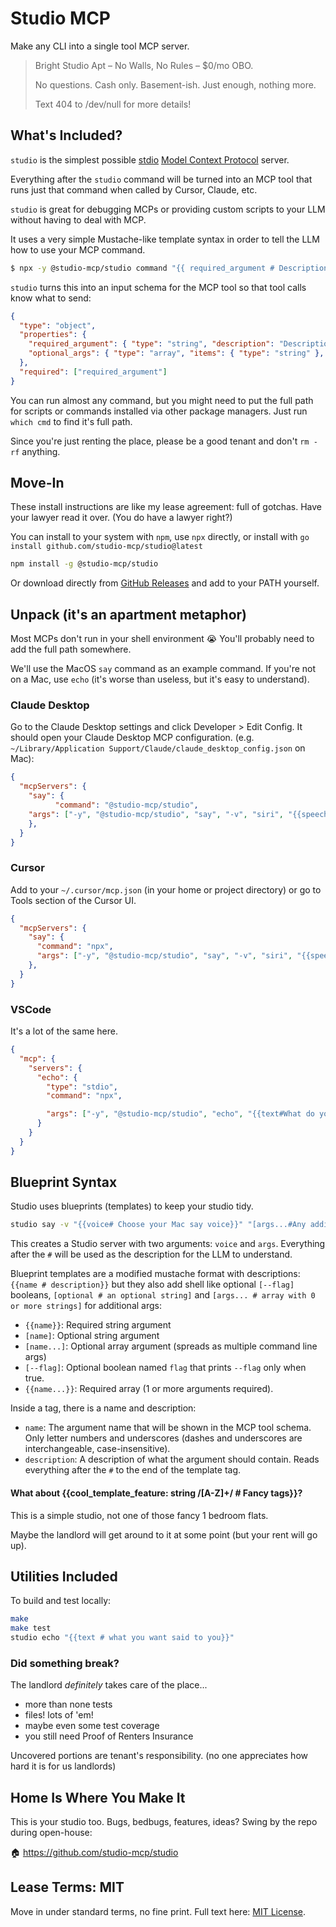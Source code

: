 # Studio MCP

Make any CLI into a single tool MCP server.

> Bright Studio Apt – No Walls, No Rules – $0/mo OBO.
>
> No questions. Cash only. Basement-ish. Just enough, nothing more.
>
> Text 404 to /dev/null for more details!

## What's Included?

`studio` is the simplest possible [stdio](https://modelcontextprotocol.io/docs/concepts/transports) [Model Context Protocol](https://modelcontextprotocol.io/) server.

Everything after the `studio` command will be turned into an MCP tool that runs just that command when called by Cursor, Claude, etc.

`studio` is great for debugging MCPs or providing custom scripts to your LLM without having to deal with MCP.

It uses a very simple Mustache-like template syntax in order to tell the LLM how to use your MCP command.

```sh
$ npx -y @studio-mcp/studio command "{{ required_argument # Description of argument }}" "[optional_args... # any array of arguments]"
```

`studio` turns this into an input schema for the MCP tool so that tool calls know what to send:

```json
{
  "type": "object",
  "properties": {
    "required_argument": { "type": "string", "description": "Description of argument" },
    "optional_args": { "type": "array", "items": { "type": "string" }, "description": "any array of arguments" }
  },
  "required": ["required_argument"]
}
```

You can run almost any command, but you might need to put the full path for scripts or commands installed via other package managers. Just run `which cmd` to find it's full path.

Since you're just renting the place, please be a good tenant and don't `rm -rf` anything.

## Move-In

These install instructions are like my lease agreement: full of gotchas.
Have your lawyer read it over. (You do have a lawyer right?)

You can install to your system with `npm`, use `npx` directly, or install with `go install github.com/studio-mcp/studio@latest`

```sh
npm install -g @studio-mcp/studio
```

Or download directly from [GitHub Releases](https://github.com/studio-mcp/studio/releases/latest) and add to your PATH yourself.

## Unpack (it's an apartment metaphor)

Most MCPs don't run in your shell environment 😭 You'll probably need to add the full path somewhere.

We'll use the MacOS `say` command as an example command. If you're not on a Mac, use `echo` (it's worse than useless, but it's easy to understand).

### Claude Desktop

Go to the Claude Desktop settings and click Developer > Edit Config.
It should open your Claude Desktop MCP configuration. (e.g. `~/Library/Application Support/Claude/claude_desktop_config.json` on Mac):

```json
{
  "mcpServers": {
    "say": {
          "command": "@studio-mcp/studio",
    "args": ["-y", "@studio-mcp/studio", "say", "-v", "siri", "{{speech # A concise message to say outloud}}"]
    },
  }
}
```

### Cursor

Add to your `~/.cursor/mcp.json` (in your home or project directory) or go to Tools section of the Cursor UI.

```json
{
  "mcpServers": {
    "say": {
      "command": "npx",
      "args": ["-y", "@studio-mcp/studio", "say", "-v", "siri", "{{speech # A concise message to say outloud}}"]
    },
  }
}
```

### VSCode

It's a lot of the same here.

```json
{
  "mcp": {
    "servers": {
      "echo": {
        "type": "stdio",
        "command": "npx",

        "args": ["-y", "@studio-mcp/studio", "echo", "{{text#What do you want to say?}}"]
      }
    }
  }
}
```

## Blueprint Syntax

Studio uses blueprints (templates) to keep your studio tidy.

```bash
studio say -v "{{voice# Choose your Mac say voice}}" "[args...#Any additional args]"
```

This creates a Studio server with two arguments: `voice` and `args`.
Everything after the `#` will be used as the description for the LLM to understand.

Blueprint templates are a modified mustache format with descriptions: `{{name # description}}` but they also add shell like optional `[--flag]` booleans, `[optional # an optional string]` and `[args... # array with 0 or more strings]` for additional args:

- `{{name}}`: Required string argument
- `[name]`: Optional string argument
- `[name...]`: Optional array argument (spreads as multiple command line args)
- `[--flag]`: Optional boolean named `flag` that prints `--flag` only when true.
- `{{name...}}`: Required array (1 or more arguments required).

Inside a tag, there is a name and description:

- `name`: The argument name that will be shown in the MCP tool schema. Only letter numbers and underscores (dashes and underscores are interchangeable, case-insensitive).
- `description`: A description of what the argument should contain. Reads everything after the `#` to the end of the template tag.

#### What about {{cool_template_feature: string /[A-Z]+/ # Fancy tags}}?

This is a simple studio, not one of those fancy 1 bedroom flats.

Maybe the landlord will get around to it at some point (but your rent will go up).

## Utilities Included

To build and test locally:

```bash
make
make test
studio echo "{{text # what you want said to you}}"
```

### Did something break?

The landlord _definitely_ takes care of the place...

- more than none tests
- files! lots of 'em!
- maybe even some test coverage
- you still need Proof of Renters Insurance

Uncovered portions are tenant's responsibility. (no one appreciates how hard it is for us landlords)

## Home Is Where You Make It

This is your studio too. Bugs, bedbugs, features, ideas? Swing by the repo during open-house:

🏠 https://github.com/studio-mcp/studio

## Lease Terms: MIT

Move in under standard terms, no fine print. Full text here: [MIT License](https://opensource.org/licenses/MIT).
